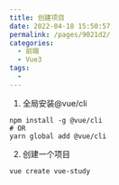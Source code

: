 ```yaml
---
title: 创建项目
date: 2022-04-18 15:50:57
permalink: /pages/9021d2/
categories:
  - 前端
  - Vue3
tags:
  - 
---
```


1. 全局安装@vue/cli

```
npm install -g @vue/cli
# OR
yarn global add @vue/cli
```

2. 创建一个项目

```
vue create vue-study
```

